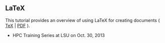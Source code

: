 ## LaTeX
This tutorial provides an overview of using LaTeX for creating documents
( [TeX](LaTeX.tex) | [PDF](LaTeX.pdf) ).

   * HPC Training Series at LSU on Oct. 30, 2013

